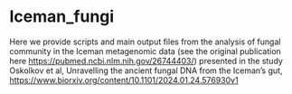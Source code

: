 # Iceman_fungi
Here we provide scripts and main output files from the analysis of fungal community in the Iceman metagenomic data (see the original publication here https://pubmed.ncbi.nlm.nih.gov/26744403/) presented in the study Oskolkov et al, Unravelling the ancient fungal DNA from the Iceman’s gut, https://www.biorxiv.org/content/10.1101/2024.01.24.576930v1 
